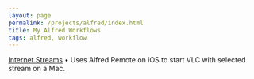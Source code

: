 ```yaml
---
layout: page
permalink: /projects/alfred/index.html
title: My Alfred Workflows
tags: alfred, workflow
---
```


[Internet Streams][1] &bull; Uses Alfred Remote on iOS to start VLC with selected stream on a Mac.<br />

[1]: /projects/alfred/internet_streams.alfredworkflow
